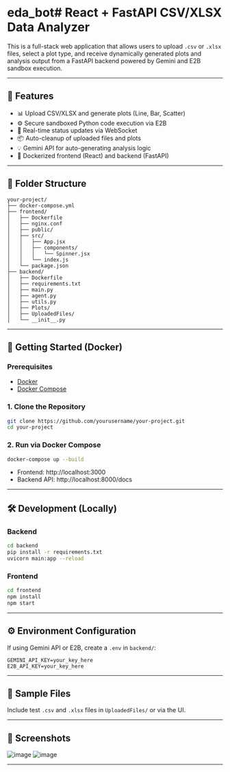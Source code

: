 # eda_bot# React + FastAPI CSV/XLSX Data Analyzer

This is a full-stack web application that allows users to upload `.csv` or `.xlsx` files, select a plot type, and receive dynamically generated plots and analysis output from a FastAPI backend powered by Gemini and E2B sandbox execution.

---

## 🔧 Features

- 📊 Upload CSV/XLSX and generate plots (Line, Bar, Scatter)
- ⚙️ Secure sandboxed Python code execution via E2B
- 🔁 Real-time status updates via WebSocket
- 📦 Auto-cleanup of uploaded files and plots
- 💡 Gemini API for auto-generating analysis logic
- 🐳 Dockerized frontend (React) and backend (FastAPI)

---

## 📁 Folder Structure

```
your-project/
├── docker-compose.yml
├── frontend/
│   ├── Dockerfile
│   ├── nginx.conf
│   ├── public/
│   ├── src/
│   │   ├── App.jsx
│   │   ├── components/
│   │   │   └── Spinner.jsx
│   │   └── index.js
│   └── package.json
├── backend/
│   ├── Dockerfile
│   ├── requirements.txt
│   ├── main.py
│   ├── agent.py
│   ├── utils.py
│   ├── Plots/
│   ├── UploadedFiles/
│   └── __init__.py
```

---

## 🚀 Getting Started (Docker)

### Prerequisites
- [Docker](https://www.docker.com/)
- [Docker Compose](https://docs.docker.com/compose/)

### 1. Clone the Repository
```bash
git clone https://github.com/yourusername/your-project.git
cd your-project
```

### 2. Run via Docker Compose
```bash
docker-compose up --build
```

- Frontend: http://localhost:3000
- Backend API: http://localhost:8000/docs

---

## 🛠 Development (Locally)

### Backend
```bash
cd backend
pip install -r requirements.txt
uvicorn main:app --reload
```

### Frontend
```bash
cd frontend
npm install
npm start
```

---

## ⚙️ Environment Configuration
If using Gemini API or E2B, create a `.env` in `backend/`:
```env
GEMINI_API_KEY=your_key_here
E2B_API_KEY=your_key_here
```

---

## 🧪 Sample Files
Include test `.csv` and `.xlsx` files in `UploadedFiles/` or via the UI.

---

## 📸 Screenshots
![image](https://drive.google.com/uc?export=view&id=1JXt5WNzridKwe35zsjq_v0eHbCNQrmVB)
![image](https://drive.google.com/uc?export=view&id=1SJztEe_WK7kNCvtgFAnGD-WKC7riIGrx)

---
